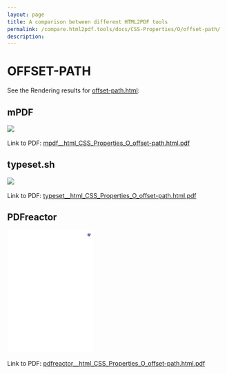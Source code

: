 ```yaml
---
layout: page
title: A comparison between different HTML2PDF tools
permalink: /compare.html2pdf.tools/docs/CSS-Properties/O/offset-path/
description: 
---
```


# OFFSET-PATH

See the Rendering results for [offset-path.html](/html/CSS%20Properties/O/offset-path.html):

## mPDF
![](mpdf__html_CSS_Properties_O_offset-path.html.png) 

Link to PDF: [mpdf__html_CSS_Properties_O_offset-path.html.pdf](mpdf__html_CSS_Properties_O_offset-path.html.pdf)

## typeset.sh
![](typeset__html_CSS_Properties_O_offset-path.html.png) 

Link to PDF: [typeset__html_CSS_Properties_O_offset-path.html.pdf](typeset__html_CSS_Properties_O_offset-path.html.pdf)

## PDFreactor
![](pdfreactor__html_CSS_Properties_O_offset-path.html.png) 

Link to PDF: [pdfreactor__html_CSS_Properties_O_offset-path.html.pdf](pdfreactor__html_CSS_Properties_O_offset-path.html.pdf)
